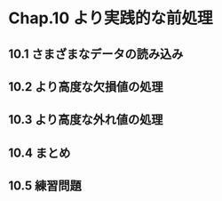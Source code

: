 # Chap.10 より実践的な前処理

## 10.1 さまざまなデータの読み込み

## 10.2 より高度な欠損値の処理

## 10.3 より高度な外れ値の処理

## 10.4 まとめ

## 10.5 練習問題
